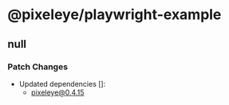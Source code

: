 # @pixeleye/playwright-example

## null

### Patch Changes

- Updated dependencies []:
  - pixeleye@0.4.15
